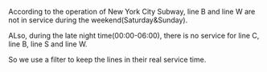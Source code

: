 According to the operation of New York City Subway, line B and line W are not in service during the weekend(Saturday&Sunday). 

ALso, during the late night time(00:00-06:00), there is no service for line C, line B, line S and line W. 

So we use a filter to keep the lines in their real service time.

